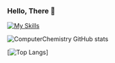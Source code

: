 ### Hello, There 🐧

[![My Skills](https://skillicons.dev/icons?i=emacs,git,linux,cpp,c)](https://skillicons.dev)

![ComputerChemistry GitHub stats](https://github-readme-stats.vercel.app/api?username=ComputerChemistry&show_icons=true&theme=gruvbox)

[![Top Langs](https://github-readme-stats.vercel.app/api/top-langs/?username=ComputerChemistry&theme=gruvbox)]
